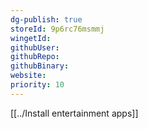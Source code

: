 ```yaml
---
dg-publish: true
storeId: 9p6rc76msmmj
wingetId: 
githubUser: 
githubRepo: 
githubBinary: 
website: 
priority: 10
---
```


[[../Install entertainment apps]]
